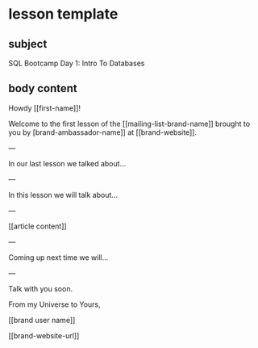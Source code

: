 
# lesson template

## subject

SQL Bootcamp Day 1: Intro To Databases

## body content

Howdy [[first-name]]!

Welcome to the first lesson of the [[mailing-list-brand-name]] brought to you by [brand-ambassador-name]] at [[brand-website]].

—

In our last lesson we talked about...

—

In this lesson we will talk about...

—

[[article content]]

—

Coming up next time we will...

—

Talk with you soon.

From my Universe to Yours,

[[brand user name]]

[[brand-website-url]]

